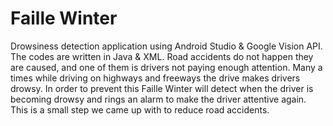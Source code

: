 # Faille Winter
Drowsiness detection application using Android Studio &amp; Google Vision API. The codes are written in Java &amp; XML.
Road accidents do not happen they are caused, and one of them is drivers not paying enough attention. Many a times while driving on highways and freeways the drive makes drivers drowsy. In order to prevent this Faille Winter will detect when the driver is becoming drowsy and rings an alarm to make the driver attentive again. This is a small step we came up with to reduce road accidents.
